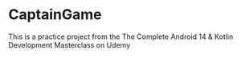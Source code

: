 # CaptainGame
 This is a practice project from the The Complete Android 14 & Kotlin Development Masterclass on Udemy
